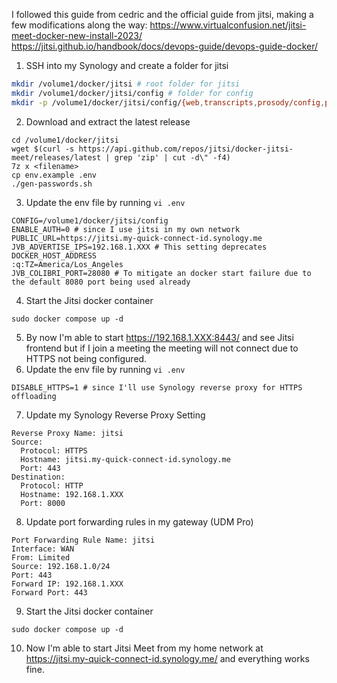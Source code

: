 I followed this guide from cedric and the official guide from jitsi, making a few modifications along the way: 
https://www.virtualconfusion.net/jitsi-meet-docker-new-install-2023/
https://jitsi.github.io/handbook/docs/devops-guide/devops-guide-docker/

1. SSH into my Synology and create a folder for jitsi
```bash
mkdir /volume1/docker/jitsi # root folder for jitsi
mkdir /volume1/docker/jitsi/config # folder for config
mkdir -p /volume1/docker/jitsi/config/{web,transcripts,prosody/config,prosody/prosody-plugins-custom,jicofo,jvb,jigasi,jibri}
```
2. Download and extract the latest release
```
cd /volume1/docker/jitsi
wget $(curl -s https://api.github.com/repos/jitsi/docker-jitsi-meet/releases/latest | grep 'zip' | cut -d\" -f4)
7z x <filename>
cp env.example .env
./gen-passwords.sh
```
3. Update the env file by running `vi .env`
```
CONFIG=/volume1/docker/jitsi/config
ENABLE_AUTH=0 # since I use jitsi in my own network
PUBLIC_URL=https://jitsi.my-quick-connect-id.synology.me
JVB_ADVERTISE_IPS=192.168.1.XXX # This setting deprecates DOCKER_HOST_ADDRESS
:q:TZ=America/Los_Angeles
JVB_COLIBRI_PORT=28080 # To mitigate an docker start failure due to the default 8080 port being used already
```

4. Start the Jitsi docker container
```
sudo docker compose up -d
```
5. By now I'm able to start https://192.168.1.XXX:8443/ and see Jitsi frontend but if I join a meeting the meeting will not connect due to HTTPS not being configured.
6. Update the env file by running `vi .env`
```
DISABLE_HTTPS=1 # since I'll use Synology reverse proxy for HTTPS offloading
```
7. Update my Synology Reverse Proxy Setting
```
Reverse Proxy Name: jitsi
Source:
  Protocol: HTTPS
  Hostname: jitsi.my-quick-connect-id.synology.me
  Port: 443
Destination:
  Protocol: HTTP
  Hostname: 192.168.1.XXX
  Port: 8000
```
8. Update port forwarding rules in my gateway (UDM Pro)
```
Port Forwarding Rule Name: jitsi
Interface: WAN
From: Limited
Source: 192.168.1.0/24
Port: 443
Forward IP: 192.168.1.XXX
Forward Port: 443
```
9. Start the Jitsi docker container
```
sudo docker compose up -d
```
10. Now I'm able to start Jitsi Meet from my home network at https://jitsi.my-quick-connect-id.synology.me/ and everything works fine.
